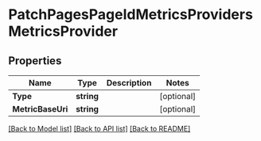 # PatchPagesPageIdMetricsProvidersMetricsProvider

## Properties
Name | Type | Description | Notes
------------ | ------------- | ------------- | -------------
**Type** | **string** |  | [optional] 
**MetricBaseUri** | **string** |  | [optional] 

[[Back to Model list]](../README.md#documentation-for-models) [[Back to API list]](../README.md#documentation-for-api-endpoints) [[Back to README]](../README.md)


